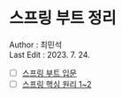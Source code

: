 # 스프링 부트 정리
Author : 최민석      
Last Edit : 2023. 7. 24.
- [ ] [스프링 부트 입문](https://spring.lemon7z.xyz/SpringIntroduction/)
- [ ] [스프링 핵심 원리 1~2](spring.lemon7z.xyz/SpringCorePrinciple1to2/)
